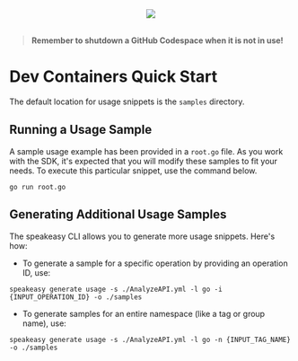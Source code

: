 
<div align="center">
    <a href="https://codespaces.new/const-cloudinary/analysis-go.git/tree/main"><img src="https://github.com/codespaces/badge.svg" /></a>
</div>
<br>

> **Remember to shutdown a GitHub Codespace when it is not in use!**

# Dev Containers Quick Start

The default location for usage snippets is the `samples` directory.

## Running a Usage Sample

A sample usage example has been provided in a `root.go` file. As you work with the SDK, it's expected that you will modify these samples to fit your needs. To execute this particular snippet, use the command below.

```
go run root.go
```

## Generating Additional Usage Samples

The speakeasy CLI allows you to generate more usage snippets. Here's how:

- To generate a sample for a specific operation by providing an operation ID, use:

```
speakeasy generate usage -s ./AnalyzeAPI.yml -l go -i {INPUT_OPERATION_ID} -o ./samples
```

- To generate samples for an entire namespace (like a tag or group name), use:

```
speakeasy generate usage -s ./AnalyzeAPI.yml -l go -n {INPUT_TAG_NAME} -o ./samples
```

